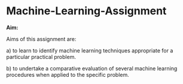 # Machine-Learning-Assignment

**Aim:**

Aims of this assignment are: 

a) to learn to identify machine learning techniques appropriate for a particular practical problem.

b) to undertake a comparative evaluation of several machine learning procedures when applied to the specific problem.
